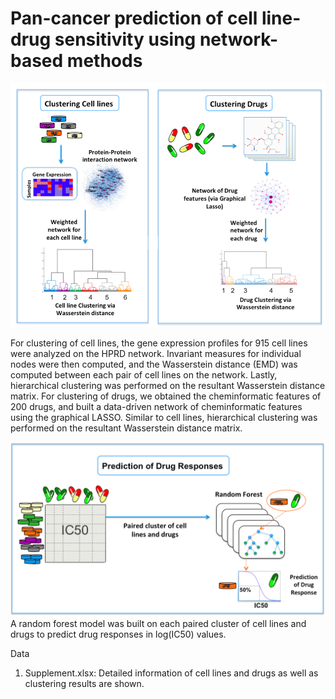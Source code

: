 # Pan-cancer prediction of cell line-drug sensitivity using network-based methods

<img src="img/Figure1A.png" width="600">

For clustering of cell lines, the gene expression profiles for 915 cell lines were analyzed on the HPRD network. Invariant measures for individual nodes were then computed, and the Wasserstein distance (EMD) was computed between each pair of cell lines on the network. Lastly, hierarchical clustering was performed on the resultant Wasserstein distance matrix. For clustering of drugs, we obtained the cheminformatic features of 200 drugs, and built a data-driven network of cheminformatic features using the graphical LASSO. Similar to cell lines, hierarchical clustering was performed on the resultant Wasserstein distance matrix. 


<img src="img/Figure1B.png" width="600">
A random forest model was built on each paired cluster of cell lines and drugs to predict drug responses in log(IC50) values. <br /> 


Data
1. Supplement.xlsx: Detailed information of cell lines and drugs as well as clustering results are shown. 
